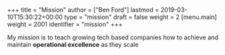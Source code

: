 +++
title = "Mission"
author = ["Ben Ford"]
lastmod = 2019-03-10T15:30:22+00:00
type = "mission"
draft = false
weight = 2
[menu.main]
  weight = 2001
  identifier = "mission"
+++

My mission is to teach growing tech based companies how to achieve and maintain
**operational excellence** as they scale
